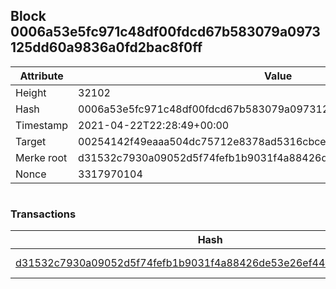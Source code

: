 ## Block 0006a53e5fc971c48df00fdcd67b583079a0973125dd60a9836a0fd2bac8f0ff

Attribute | Value
--- | ---
Height | 32102
Hash | 0006a53e5fc971c48df00fdcd67b583079a0973125dd60a9836a0fd2bac8f0ff
Timestamp | 2021-04-22T22:28:49+00:00
Target | 00254142f49eaaa504dc75712e8378ad5316cbcead634704b3734b6271167cc4
Merke root | d31532c7930a09052d5f74fefb1b9031f4a88426de53e26ef4464822fd077c34
Nonce | 3317970104

```

```

### Transactions

Hash | Amount
--- | ---
[d31532c7930a09052d5f74fefb1b9031f4a88426de53e26ef4464822fd077c34](d31532c7930a09052d5f74fefb1b9031f4a88426de53e26ef4464822fd077c34.md) | 10.00000000 SKEPTI 
